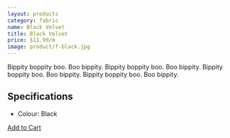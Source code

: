 ```yaml
---
layout: products
category: fabric
name: Black Velvet
title: Black Velvet
price: $11.99/m
image: product/f-black.jpg
---
```


Bippity boppity boo. Boo bippity. Bippity boppity boo. Boo bippity. Bippity boppity boo. Boo bippity. Bippity boppity boo. Boo bippity.

## Specifications

- Colour: Black

<a class="btn-alt milli" href="{{site.baseurl}}/cart/">Add to Cart</a>